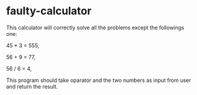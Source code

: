 # faulty-calculator
This calculator will correctly solve all the problems
except the followings one:

45 * 3 = 555,

56 + 9 = 77,

56 / 6 = 4,

This program should take oparator and the two numbers as input
from user and return the result.
